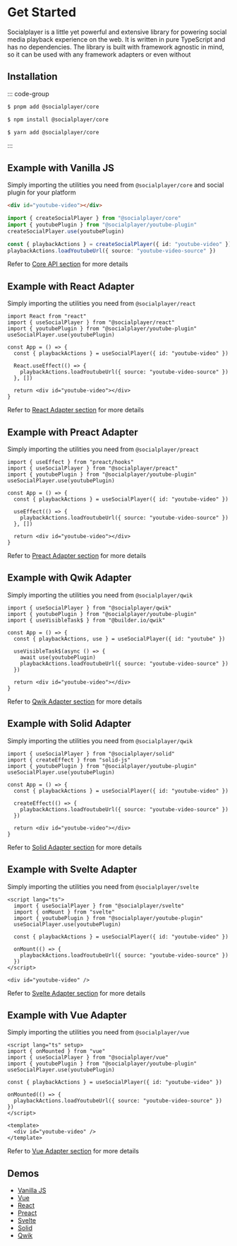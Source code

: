 # Get Started

Socialplayer is a little yet powerful and extensive library for powering social media playback experience on the web. It
is written in pure TypeScript and has no dependencies. The library is built with framework agnostic in mind, so it can
be used with any framework adapters or even without

## Installation

::: code-group

```sh [pnpm]
$ pnpm add @socialplayer/core
```

```sh [npm]
$ npm install @socialplayer/core
```

```sh [yarn]
$ yarn add @socialplayer/core
```

:::

## Example with Vanilla JS

Simply importing the utilities you need from `@socialplayer/core` and social plugin for your platform

```html
<div id="youtube-video"></div>
```

```ts
import { createSocialPlayer } from "@socialplayer/core"
import { youtubePlugin } from "@socialplayer/youtube-plugin"
createSocialPlayer.use(youtubePlugin)

const { playbackActions } = createSocialPlayer({ id: "youtube-video" })
playbackActions.loadYoutubeUrl({ source: "youtube-video-source" })
```

Refer to [Core API section](/api/) for more details

## Example with React Adapter

Simply importing the utilities you need from `@socialplayer/react`

```tsx
import React from "react"
import { useSocialPlayer } from "@socialplayer/react"
import { youtubePlugin } from "@socialplayer/youtube-plugin"
useSocialPlayer.use(youtubePlugin)

const App = () => {
  const { playbackActions } = useSocialPlayer({ id: "youtube-video" })

  React.useEffect(() => {
    playbackActions.loadYoutubeUrl({ source: "youtube-video-source" })
  }, [])

  return <div id="youtube-video"></div>
}
```

Refer to [React Adapter section](/api/adapters/react) for more details

## Example with Preact Adapter

Simply importing the utilities you need from `@socialplayer/preact`

```tsx
import { useEffect } from "preact/hooks"
import { useSocialPlayer } from "@socialplayer/preact"
import { youtubePlugin } from "@socialplayer/youtube-plugin"
useSocialPlayer.use(youtubePlugin)

const App = () => {
  const { playbackActions } = useSocialPlayer({ id: "youtube-video" })

  useEffect(() => {
    playbackActions.loadYoutubeUrl({ source: "youtube-video-source" })
  }, [])

  return <div id="youtube-video"></div>
}
```

Refer to [Preact Adapter section](/api/adapters/preact) for more details

## Example with Qwik Adapter

Simply importing the utilities you need from `@socialplayer/qwik`

```tsx
import { useSocialPlayer } from "@socialplayer/qwik"
import { youtubePlugin } from "@socialplayer/youtube-plugin"
import { useVisibleTask$ } from "@builder.io/qwik"

const App = () => {
  const { playbackActions, use } = useSocialPlayer({ id: "youtube" })

  useVisibleTask$(async () => {
    await use(youtubePlugin)
    playbackActions.loadYoutubeUrl({ source: "youtube-video-source" })
  })

  return <div id="youtube-video"></div>
}
```

Refer to [Qwik Adapter section](/api/adapters/qwik) for more details

## Example with Solid Adapter

Simply importing the utilities you need from `@socialplayer/qwik`

```tsx
import { useSocialPlayer } from "@socialplayer/solid"
import { createEffect } from "solid-js"
import { youtubePlugin } from "@socialplayer/youtube-plugin"
useSocialPlayer.use(youtubePlugin)

const App = () => {
  const { playbackActions } = useSocialPlayer({ id: "youtube-video" })

  createEffect(() => {
    playbackActions.loadYoutubeUrl({ source: "youtube-video-source" })
  })

  return <div id="youtube-video"></div>
}
```

Refer to [Solid Adapter section](/api/adapters/solid) for more details

## Example with Svelte Adapter

Simply importing the utilities you need from `@socialplayer/svelte`

```svelte
<script lang="ts">
  import { useSocialPlayer } from "@socialplayer/svelte"
  import { onMount } from "svelte"
  import { youtubePlugin } from "@socialplayer/youtube-plugin"
  useSocialPlayer.use(youtubePlugin)

  const { playbackActions } = useSocialPlayer({ id: "youtube-video" })

  onMount(() => {
    playbackActions.loadYoutubeUrl({ source: "youtube-video-source" })
  })
</script>

<div id="youtube-video" />
```

Refer to [Svelte Adapter section](/api/adapters/svelte) for more details

## Example with Vue Adapter

Simply importing the utilities you need from `@socialplayer/vue`

```vue
<script lang="ts" setup>
import { onMounted } from "vue"
import { useSocialPlayer } from "@socialplayer/vue"
import { youtubePlugin } from "@socialplayer/youtube-plugin"
useSocialPlayer.use(youtubePlugin)

const { playbackActions } = useSocialPlayer({ id: "youtube-video" })

onMounted(() => {
  playbackActions.loadYoutubeUrl({ source: "youtube-video-source" })
})
</script>

<template>
  <div id="youtube-video" />
</template>
```

Refer to [Vue Adapter section](/api/adapters/vue) for more details

## Demos

- [Vanilla JS](/examples/vanilla)
- [Vue](/examples/vue)
- [React](/examples/react)
- [Preact](/examples/preact)
- [Svelte](/examples/svelte)
- [Solid](/examples/solid)
- [Qwik](/examples/qwik)
